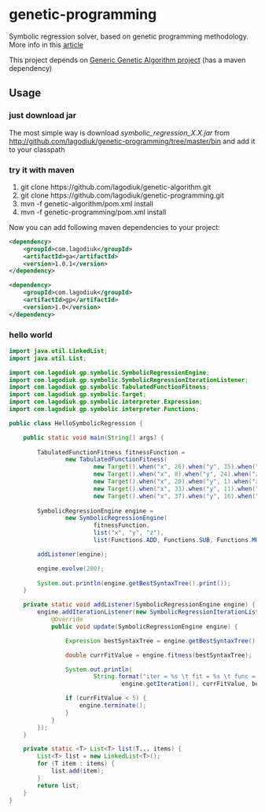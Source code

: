 genetic-programming
===================

Symbolic regression solver, based on genetic programming methodology.
More info in this [article](http://habrahabr.ru/post/163195/)

This project depends on [Generic Genetic Algorithm project](https://github.com/lagodiuk/genetic-algorithm) (has a maven dependency)

## Usage ##

### just download jar ###
The most simple way is download <i>symbolic_regression_X.X.jar</i> from http://github.com/lagodiuk/genetic-programming/tree/master/bin
and add it to your classpath 

### try it with maven ###
<ol>
<li> git clone https://github.com/lagodiuk/genetic-algorithm.git </li>
<li> git clone https://github.com/lagodiuk/genetic-programming.git </li>
<li> mvn -f genetic-algorithm/pom.xml install </li>
<li> mvn -f genetic-programming/pom.xml install </li>
</ol>

Now you can add following maven dependencies to your project:
```xml
<dependency>
	<groupId>com.lagodiuk</groupId>
	<artifactId>ga</artifactId>
	<version>1.0.1</version>
</dependency>

<dependency>
	<groupId>com.lagodiuk</groupId>
	<artifactId>gp</artifactId>
	<version>1.0</version>
</dependency>
```

### hello world ###
```java
import java.util.LinkedList;
import java.util.List;

import com.lagodiuk.gp.symbolic.SymbolicRegressionEngine;
import com.lagodiuk.gp.symbolic.SymbolicRegressionIterationListener;
import com.lagodiuk.gp.symbolic.TabulatedFunctionFitness;
import com.lagodiuk.gp.symbolic.Target;
import com.lagodiuk.gp.symbolic.interpreter.Expression;
import com.lagodiuk.gp.symbolic.interpreter.Functions;

public class HelloSymbolicRegression {

	public static void main(String[] args) {
	
		TabulatedFunctionFitness fitnessFunction =
				new TabulatedFunctionFitness(
						new Target().when("x", 26).when("y", 35).when("z", 1).targetIs(830),
						new Target().when("x", 8).when("y", 24).when("z", -11).targetIs(130),
						new Target().when("x", 20).when("y", 1).when("z", 10).targetIs(477),
						new Target().when("x", 33).when("y", 11).when("z", 2).targetIs(1217),
						new Target().when("x", 37).when("y", 16).when("z", 7).targetIs(1524));
						
		SymbolicRegressionEngine engine =
				new SymbolicRegressionEngine(
						fitnessFunction,
						list("x", "y", "z"),
						list(Functions.ADD, Functions.SUB, Functions.MUL, Functions.VARIABLE, Functions.CONSTANT));

		addListener(engine);

		engine.evolve(200);
		
		System.out.println(engine.getBestSyntaxTree().print());
	}

	private static void addListener(SymbolicRegressionEngine engine) {
		engine.addIterationListener(new SymbolicRegressionIterationListener() {
			@Override
			public void update(SymbolicRegressionEngine engine) {

				Expression bestSyntaxTree = engine.getBestSyntaxTree();

				double currFitValue = engine.fitness(bestSyntaxTree);

				System.out.println(
						String.format("iter = %s \t fit = %s \t func = %s",
								engine.getIteration(), currFitValue, bestSyntaxTree.print()));

				if (currFitValue < 5) {
					engine.terminate();
				}
			}
		});
	}

	private static <T> List<T> list(T... items) {
		List<T> list = new LinkedList<T>();
		for (T item : items) {
			list.add(item);
		}
		return list;
	}
}
```